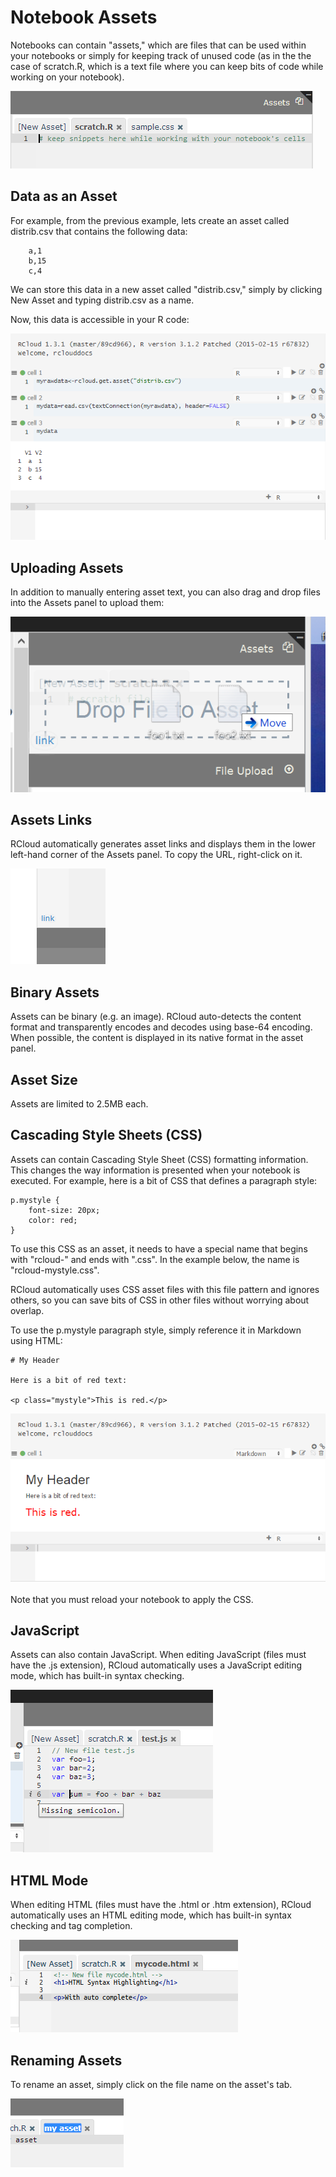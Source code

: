 # Notebook Assets

Notebooks can contain "assets," which are files that can be used within your notebooks or simply for keeping track of unused code (as in the the case of scratch.R, which is a text file where you can keep bits of code while working on your notebook).

![Right Windowshade Panel; Asset Area](img/assetarea.png)



<a name="dataasanasset"></a>

## Data as an Asset

For example, from the previous example, lets create an asset called distrib.csv that contains the following data:

        a,1
        b,15
        c,4

We can store this data in a new asset called "distrib.csv," simply by clicking New Asset and typing distrib.csv as a name.

Now, this data is accessible in your R code:

![Data (CSV file) as an RCloud Asset](img/asset.png)



<a name="uploadingasset"></a>

## Uploading Assets

In addition to manually entering asset text, you can also drag and drop files into the Assets panel to upload them:

![Drag and Drop to Upload Data](img/drag_drop.png)



<a name="assetlinks"></a>

## Assets Links

RCloud automatically generates asset links and displays them in the lower left-hand corner of the Assets panel. To copy the URL, right-click on it.

![Automatically Generated Link (URL) to RCloud Asset](img/assetlink.png)



<a name="binaryassets"></a>

## Binary Assets

Assets can be binary (e.g. an image). RCloud auto-detects the content format and transparently encodes and decodes using base-64 encoding.  When possible, the content is displayed in its native format in the asset panel.



<a name="assetsize"></a>

## Asset Size

Assets are limited to 2.5MB each.



<a name="usingcss"></a>

## Cascading Style Sheets (CSS)

Assets can contain Cascading Style Sheet (CSS) formatting information.  This changes the way information is presented when your notebook is executed. For example, here is a bit of CSS that defines a paragraph style:

    p.mystyle {
        font-size: 20px;
        color: red;
    }

To use this CSS as an asset, it needs to have a special name that begins with "rcloud-" and ends with ".css". In the example below, the name is "rcloud-mystyle.css".

RCloud automatically uses CSS asset files with this file pattern and ignores others, so you can save bits of CSS in other files without worrying about overlap.

To use the p.mystyle paragraph style, simply reference it in Markdown using HTML:

    # My Header

    Here is a bit of red text:

    <p class="mystyle">This is red.</p>

![Using or Adding CSS as an Asset](img/usingcss.png)

Note that you must reload your notebook to apply the CSS.



<a name="jsmode"></a>

## JavaScript

Assets can also contain JavaScript. When editing JavaScript (files must have the .js extension), RCloud automatically uses a JavaScript editing mode, which has built-in syntax checking.

![Javascript Files and Syntax Checking](img/jsmode.png)



<a name="htmlmode"></a>

## HTML Mode

When editing HTML (files must have the .html or .htm extension), RCloud automatically uses an HTML editing mode, which has built-in syntax checking and tag completion.

![HTML Files and Syntax Checking](img/htmlmode.png)



<a name="assetrename"></a>

## Renaming Assets

To rename an asset, simply click on the file name on the asset's tab.

![Renaming an RCloud Asset](img/assetrename.png)


